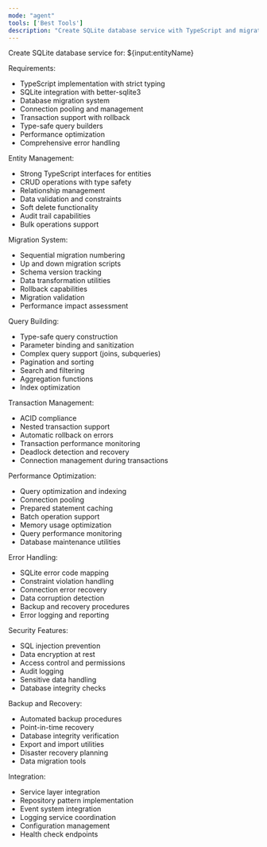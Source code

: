 ```yaml
---
mode: "agent"
tools: ['Best Tools']
description: "Create SQLite database service with TypeScript and migrations"
---
```


Create SQLite database service for: ${input:entityName}

Requirements:

- TypeScript implementation with strict typing
- SQLite integration with better-sqlite3
- Database migration system
- Connection pooling and management
- Transaction support with rollback
- Type-safe query builders
- Performance optimization
- Comprehensive error handling

Entity Management:

- Strong TypeScript interfaces for entities
- CRUD operations with type safety
- Relationship management
- Data validation and constraints
- Soft delete functionality
- Audit trail capabilities
- Bulk operations support

Migration System:

- Sequential migration numbering
- Up and down migration scripts
- Schema version tracking
- Data transformation utilities
- Rollback capabilities
- Migration validation
- Performance impact assessment

Query Building:

- Type-safe query construction
- Parameter binding and sanitization
- Complex query support (joins, subqueries)
- Pagination and sorting
- Search and filtering
- Aggregation functions
- Index optimization

Transaction Management:

- ACID compliance
- Nested transaction support
- Automatic rollback on errors
- Transaction performance monitoring
- Deadlock detection and recovery
- Connection management during transactions

Performance Optimization:

- Query optimization and indexing
- Connection pooling
- Prepared statement caching
- Batch operation support
- Memory usage optimization
- Query performance monitoring
- Database maintenance utilities

Error Handling:

- SQLite error code mapping
- Constraint violation handling
- Connection error recovery
- Data corruption detection
- Backup and recovery procedures
- Error logging and reporting

Security Features:

- SQL injection prevention
- Data encryption at rest
- Access control and permissions
- Audit logging
- Sensitive data handling
- Database integrity checks

Backup and Recovery:

- Automated backup procedures
- Point-in-time recovery
- Database integrity verification
- Export and import utilities
- Disaster recovery planning
- Data migration tools

Integration:

- Service layer integration
- Repository pattern implementation
- Event system integration
- Logging service coordination
- Configuration management
- Health check endpoints
